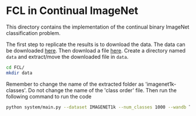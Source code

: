 # FCL in Continual ImageNet
This directory contains the implementation of the continual binary ImageNet classification problem.

The first step to replicate the results is to download the data. The data can be downloaded [here](https://drive.google.com/file/d/1i0ok3LT5_mYmFWaN7wlkpHsitUngGJ8z/view?usp=sharing).
Then download a file [here](https://drive.google.com/file/d/1qt6ucxtgVKsRdGvw72Phm916mSNlTMZB/view?usp=sharing).
Create a directory named `data` and extract/move the downloaded file in `data`. 
```sh
cd FCL/
mkdir data
```

Remember to change the name of the extracted folder as 'imagenet1k-classes'. Do not change the name of the 'class order' file. Then run the following command to run the code

```sh
python system/main.py --dataset IMAGENET1k --num_classes 1000 --wandb True 
```


